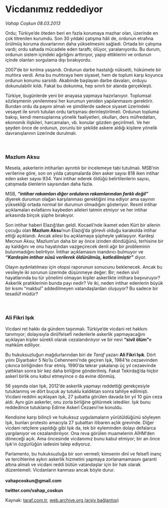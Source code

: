 # Vicdanımız reddediyor

*Vahap Coşkun 08.03.2013*

<div class="yazi"><p>Ordu; Türkiye’de öteden beri en fazla korumaya mazhar olan, üzerinde en çok titrenilen kurumdu. Son 30 yıldaki çatışma hâli de, ordunun etrafına örülmüş koruma duvarlarının daha yükselmesini sağladı. Ortada bir çatışma vardı; ordu sahada mücadele eden taraftı; ölüyor, yaralanıyordu. Bu durum, ordunun sistem içindeki ağırlığını arttırıyor, yapıp ettiklerini ve ordunun içinde olanları sorgulama dışı bırakıyordu. </p>
<p>2007’de bir kırılma yaşandı. Ordunun darbe hastalığı nüksetti, hükümete bir muhtıra verdi. Ama bu muhtıraya hem siyaset, hem de toplum karşı koyunca ordunun konumu sarsıldı. Akabinde başlayan darbe davaları, orduyu dokunulabilir kıldı. Fakat bu dokunma, hep sınırlı bir alanda gerçekleşti. </p>
<p>Türkiye, bugünlerde yeni bir anayasa yapmaya hazırlanıyor. Toplumsal sözleşmenin yenilenmesi her kurumun yeniden yapılanmasını gerektirir. Bundan ordu da payını almalı ve şimdilerde sadece siyaset üzerindeki vesayet ile sınırlı tutulan ordu tartışması derinleştirilmeli. Ordunun topluma bakışı, kendi mensuplarına yönelik faaliyetleri, okulları, ders müfredatları, ekonomik ilişkileri, harcamaları, vb. konular gözden geçirilmeli. Ve her şeyden önce de ordunun, zorunlu bir şekilde askere aldığı kişilere yönelik davranışlarının üzerinde durulmalı.<br/><br/><br/></p>
<h3>Mazlum Aksu</h3>
<p>Mesela, askerlerin intiharları ayrıntılı bir incelemeye tabi tutulmalı. MSB’nin verilerine göre, son on yılda çatışmalarda ölen asker sayısı 818 iken intihar eden asker sayısı 934. Yani intihar ederek öldüğü belirtilenlerin sayısı, çatışmada ölenlerin sayısından daha fazla. </p>
<p>MSB, <b><i>“intihar rakamları diğer orduların rakamlarından farklı değil” </i></b>diyerek durumun olağan karşılanması gerektiğini ima ediyor ama sayının yüksekliği ortada normal bir durumun olmadığını gösteriyor. Resmî intihar açıklamaları evlatlarını kaybeden aileleri tatmin etmiyor ve her intihar arkasında birçok şüphe bırakıyor. </p>
<p>Son intihar haberi Elazığ’dan geldi. Kocaeli’nde ikamet eden Kürt bir ailenin çocuğu olan <b>Mazlum Aksu</b>’nun Elazığ’da görevli olduğu karakolda intihar ettiği açıklandı. Ancak ailesi bu açıklamaya şüpheyle yaklaşıyor. Kardeşi Mecnun Aksu; Mazlum’un daha bir ay önce izinden döndüğünü, terhisine bir ay kaldığını ve onu hayatından vazgeçirecek denli ağır bir probleminin bulunmadığını belirtiyor. İntihar açıklamasını inandırıcı bulmuyor ve <b><i>“Kardeşim intihar süsü verilerek öldürülmüş, katledilmiştir”</i></b> diyor. </p>
<p>Olayın aydınlatılması için otopsi raporunun sonucunu beklenecek. Ancak bu vesileyle iki sorunun üzerinde düşünmeye değer: Bir; neden sivil hayatlarında bu tür yönelimi olmayan kişiler askerlikte intihara başvuruyor? Askerlik pratiklerinin bunda payı nedir? Ve iki, neden intihar edenlerin büyük bir kısmı “makbul” addedilmeyen vatandaşlardan oluşuyor? Bu sadece bir tesadüf müdür?<br/><br/><br/></p>
<h3>Ali Fikri Işık</h3>
<p>Vicdani ret hakkı da gündem taşınmalı. Türkiye’de vicdani ret hakkını tanımıyor; dolayısıyla dinî/felsefi nedenlerle askerlik yapmayacağını açıklayan kişiler sürekli olarak cezalandırılıyor ve bir nevi <b>“sivil ölüm”</b>e mahkûm ediliyor. </p>
<p>Bu hukuksuzluğun mağdurlarından biri de <i>Taraf</i> yazarı <b>Ali Fikri Işık</b>. Dört yılını Diyarbakır 5 No’lu Cehennemi’nde geçiren Işık, 1984’te cezaevinden çıkınca birliğinden firar etmiş. 1990’da tekrar yakalanıp üç yıl cezaevinde yattıktan sonra bir kez daha birliğine gönderilmiş. Fakat Tekirdağ’da hiçbir askerî birlik onu kabul etmeyince o da evine dönmüş. </p>
<p>56 yaşında olan Işık, 2012’de askerlik yapmayı reddettiği gerekçesiyle tutuklanmış ve dört buçuk ay tutuklu kaldıktan sonra tahliye edilmişti. Vicdani reddini açıklayan Işık, 27 şubatta görülen davada bir yıl 10 gün ceza aldı. Aynı gün askerler, onu zorla birliğine götürmek istediler. Işık bunu reddedince tutuklanıp Edirne Askerî Cezaevi’ne konuldu. </p>
<p>Kendisine karşı bilinçli ve hukuksuz uygulamaların yürütüldüğünü söyleyen Işık, bunları protesto amacıyla 27 şubattan itibaren açlık grevinde. Diğer vicdani retçilere yapıldığı gibi Işık da, tek bir eyleminden dolayı defalarca yargılanıyor ve cezalandırılıyor. Ona reva görülen muamelenin AİHM’den döneceği açık. Ama öncesinde vicdanımız bunu kabul etmiyor; bir an önce Işık’ın özgürlüğün iadesini talep ediyoruz. </p>
<p>Parlamento, bu hukuksuzluğa bir son vermeli; kimsenin dinî ve felsefi inanç ve tercihlerine aykırı askerlik hizmetini yapmaya zorlanamamasını garanti altına almalı ve vicdani reddi bütün vatandaşlar için bir hak olarak düzenlemeli. Vicdanların kanması ancak böyle durur.<br/><br/><b>vahapcoskun@gmail.com</b><b> </b></p>
<p><b>twitter.com/vahap_coskun</b></p>
</div>

Kaynak: [taraf.com.tr](http://www.taraf.com.tr/vahap-coskun/makale-vicdanimiz-reddediyor.htm), [web.archive.org (arşiv bağlantısı)](http://web.archive.org/web/20131107154859/http://www.taraf.com.tr/vahap-coskun/makale-vicdanimiz-reddediyor.htm)
